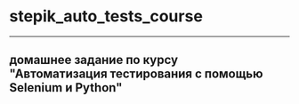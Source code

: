 # stepik_auto_tests_course  


---

домашнее задание по курсу  
"Автоматизация тестирования с помощью Selenium и Python"  
---
